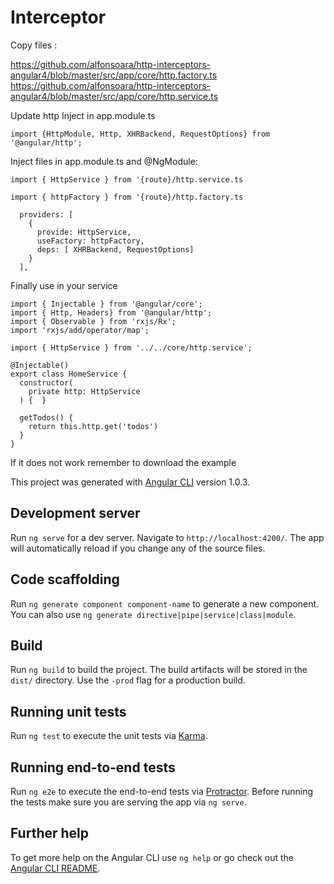 # Interceptor

Copy files :

https://github.com/alfonsoara/http-interceptors-angular4/blob/master/src/app/core/http.factory.ts
https://github.com/alfonsoara/http-interceptors-angular4/blob/master/src/app/core/http.service.ts

Update http Inject in app.module.ts

`import {HttpModule, Http, XHRBackend, RequestOptions} from '@angular/http';`

Inject files in app.module.ts and @NgModule:

`import { HttpService } from '{route}/http.service.ts`

`import { httpFactory } from '{route}/http.factory.ts`
```
  providers: [
    {
      provide: HttpService,
      useFactory: httpFactory,
      deps: [ XHRBackend, RequestOptions]
    }
  ],
```
Finally use in your service

```
import { Injectable } from '@angular/core';
import { Http, Headers} from '@angular/http';
import { Observable } from 'rxjs/Rx';
import 'rxjs/add/operator/map';

import { HttpService } from '../../core/http.service';

@Injectable()
export class HomeService {
  constructor(
    private http: HttpService
  ) {  }

  getTodos() {
    return this.http.get('todos')
  }
}

```

If it does not work remember to download the example

This project was generated with [Angular CLI](https://github.com/angular/angular-cli) version 1.0.3.

## Development server

Run `ng serve` for a dev server. Navigate to `http://localhost:4200/`. The app will automatically reload if you change any of the source files.

## Code scaffolding

Run `ng generate component component-name` to generate a new component. You can also use `ng generate directive|pipe|service|class|module`.

## Build

Run `ng build` to build the project. The build artifacts will be stored in the `dist/` directory. Use the `-prod` flag for a production build.

## Running unit tests

Run `ng test` to execute the unit tests via [Karma](https://karma-runner.github.io).

## Running end-to-end tests

Run `ng e2e` to execute the end-to-end tests via [Protractor](http://www.protractortest.org/).
Before running the tests make sure you are serving the app via `ng serve`.

## Further help

To get more help on the Angular CLI use `ng help` or go check out the [Angular CLI README](https://github.com/angular/angular-cli/blob/master/README.md).
